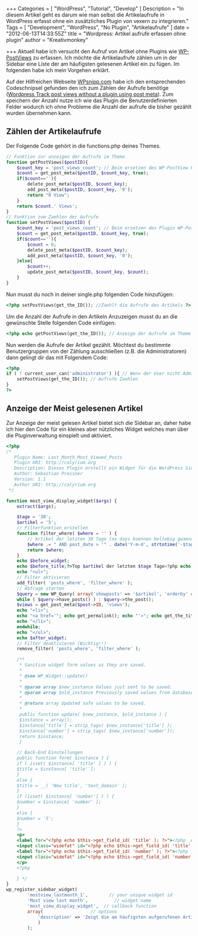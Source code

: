 +++
Categories = [
    "WordPress", 
    "Tutorial",
    "Develop"
    ]
Description = "In diesem Artikel geht es darum wie man selbst die Artikelaufrufe in WordPress erfasst ohne ein zusätzliches Plugin von vexern zu integrieren."
Tags = [
    "Development", 
    "WordPress",
    "No Plugin",
    "Artikelaufrufe"
    ]
date = "2012-06-13T14:33:55Z"
title = "Wordpress: Artikel aufrufe erfassen ohne plugin"
author = "Kreativmonkey"

+++
Aktuell habe ich versucht den Aufruf von Artikel ohne Plugins wie [WP-PostViews](http://wordpress.org/extend/plugins/wp-postviews/ "Link zum Plugin WP-PostViews") zu erfassen. Ich möchte die Artikelaufrufe zählen um in der Sidebar eine Liste der am häufigsten gelesenen Artikel ein zu fügen. Im folgenden habe ich mein Vorgehen erklärt.

Auf der Hilfreichen Webseite [WPsnipp.com](http://wpsnipp.com "Wordpress Code Snippets") habe ich den entsprechenden Codeschnipsel gefunden den ich zum Zählen der Aufrufe benötige ([Wordpress Track post views without a plugin using post meta](http://wpsnipp.com/index.php/functions-php/track-post-views-without-a-plugin-using-post-meta/)). Zum speichern der Anzahl nutze ich wie das Plugin die Benutzerdefinierten Felder wodurch ich ohne Probleme die Anzahl der aufrufe die bisher gezählt wurden übernehmen kann.

## Zählen der Artikelaufrufe

Der Folgende Code gehört in die functions.php deines Themes.

```php
// Funktion zur anzeigen der Aufrufe im Theme
function getPostViews($postID){
    $count_key = 'post_views_count'; // Beim ersetzen des WP-PostView Plugin muss hier "views" stehen!
    $count = get_post_meta($postID, $count_key, true);
    if($count==''){
        delete_post_meta($postID, $count_key);
        add_post_meta($postID, $count_key, '0');
        return "0 View";
    }
    return $count.' Views';
}
// Funktion zum Zaehlen der Aufrufe
function setPostViews($postID) {
    $count_key = 'post_views_count'; // Beim ersetzen des Plugin WP-PostViews muss hier "views" stehen!
    $count = get_post_meta($postID, $count_key, true);
    if($count==''){
        $count = 0;
        delete_post_meta($postID, $count_key);
        add_post_meta($postID, $count_key, '0');
    }else{
        $count++;
        update_post_meta($postID, $count_key, $count);
    }
}
```

Nun musst du noch in deiner single.php folgenden Code hinzufügen:

```php
<?php setPostViews(get_the_ID()); //Zaehlt die Aufrufe des Artikels ?>
```

Um die Anzahl der Aufrufe in den Artikeln Anzuzeigen musst du an die gewünschte Stelle folgenden Code einfügen:

```php
<?php echo getPostViews(get_the_ID()); // Anzeige der Aufrufe im Theme  ?-->
```

Nun werden die Aufrufe der Artikel gezählt. Möchtest du bestimmte Benutzergruppen von der Zählung ausschließen (z.B. die Administratoren) dann gelingt dir das mit Folgendem Code:

```php
<?php 
if ( ! current_user_can('administrator') ){ // Wenn der User nicht Administrator ist dann Zaehlen! 
    setPostViews(get_the_ID()); // Aufrufe Zaehlen  
}
?>

```


## Anzeige der Meist gelesenen Artikel

Zur Anzeige der meist gelesen Artikel bietet sich die Sidebar an, daher habe ich hier den Code für ein kleines aber nützliches Widget welches man über die Pluginverwaltung einspielt und aktiviert.

```php
<?php
/*
   Plugin Name: Last_Month_Most_Viewed_Posts
   Plugin URI: http://calyrium.org
   Description: Dieses Plugin erstellt ein Widget für die WordPress Sidebar
   Author: Sebastian Preisner
   Version: 1.1
   Author URI: http://calyrium.org
 */

function most_view_display_widget($args) {
    extract($args);

    $tage = '30';
    $artikel = '5';
    // Filterfunktion erstellen
    function filter_where( $where = '' ) {
        // Artikel der letzten 30 Tage (xx days koennen beliebig geaendert werden.)
        $where .= " AND post_date > '" . date('Y-m-d', strtotime('-$tage days')) . "'";
        return $where;
    }
    echo $before_widget;
    echo $before_title;?>Top $artikel der letzten $tage Tage<?php echo $after_title;
    echo "<ul>";
    // Filter aktivieren
    add_filter( 'posts_where', 'filter_where' );
    // Abfrage starten
    $query = new WP_Query( array('showposts' => '$artikel', 'orderby' => 'meta_value_num', 'meta_key' => 'views', 'order' => 'DESC', 'category__not_in' => array(1799) ) );
    while ( $query->have_posts() ) : $query->the_post();
    $views = get_post_meta($post->ID, 'views');
    echo "<li>";
    echo "<a href='"; echo get_permalink(); echo "'>"; echo get_the_title(); echo "</a>";
    echo "</li>";
    endwhile;
    echo "</ul>";
    echo $after_widget;
    // Filter deaktivieren (Wichtig!!)
    remove_filter( 'posts_where', 'filter_where' );

    /**
     * Sanitize widget form values as they are saved.
     *
     * @see WP_Widget::update()
     *
     * @param array $new_instance Values just sent to be saved.
     * @param array $old_instance Previously saved values from database.
     *
     * @return array Updated safe values to be saved.
     *
     public function update( $new_instance, $old_instance ) {
     $instance = array();
     $instance['title'] = strip_tags( $new_instance['title'] );
     $instance['number'] = strip_tags( $new_instance['number']);
     return $instance;
     }

    // Back-End Einstellungen
    public function form( $instance ) {
    if ( isset( $instance[ 'title' ] ) ) {
    $title = $instance[ 'title' ];
    }
    else {
    $title = __( 'New title', 'text_domain' );
    }
    if (isset( $instance[ 'number'] ) ) {
    $number = $instance[ 'number' ];
    }
    else {
    $number = '5';
    }
    ?>
    <p>
    <label for="<?php echo $this->get_field_id( 'title' ); ?>"><?php _e( 'Title:' ); ?></label> 
    <input class="widefat" id="<?php echo $this->get_field_id( 'title' ); ?>" name="<?php echo $this->get_field_name( 'title' ); ?>" type="text" value="<?php echo esc_attr( $title ); ?>" />
    <label for="<?php echo $this->get_field_id( 'number' ); ?>"><?php _e( 'Anzahl:' ); ?></label>
    <input class="widefat" id="<?php echo $this->get_field_id( 'number'); ?>" name="<?php echo $this->get_field_name( 'nubmber'); ?>" type="text" value="<?php echo esc_attr( $number ); ?>" />
    </p>
    <?php 

    } */
}
wp_register_sidebar_widget(
        'mostview_lastmonth_1',        // your unique widget id
        'Most view last month',          // widget name
        'most_view_display_widget',  // callback function
        array(                  // options
            'description' => 'Zeigt die am häufigsten aufgerufenen Artikel des letzten Monats'
            )
        );
```
